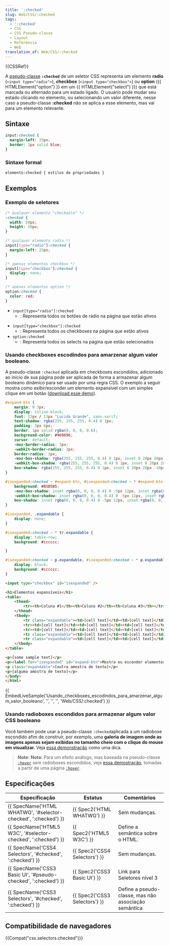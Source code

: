 ```yaml
---
title: ':checked'
slug: Web/CSS/:checked
tags:
  - ':checked'
  - CSS
  - CSS Pseudo-classe
  - Layout
  - Referencia
  - Web
translation_of: Web/CSS/:checked
---
```

{{CSSRef}}

A [pseudo-classe](/pt-BR/docs/Web/CSS/Pseudo-classes) **`:checked`** de um seletor CSS representa um elemento **radio** (`<input type="radio">`), **checkbox** (`<input type="checkbox">`) ou **option** ({{ HTMLElement("option") }} em um {{ HTMLElement("select") }}) que está marcada ou alternado para um estado ligado. O usuário pode mudar seu estado clicando no elemento, ou selecionando um valor diferente, nesse caso a pseudo-classe **:checked** não se aplica a esse elemento, mas vai para um elemento relevante.

## Sintaxe

```css
input:checked {
  margin-left: 25px;
  border: 1px solid blue;
}
```

### Sintaxe formal

```
elemento:checked { estilos de propriedades }
```

## Exemplos

### Exemplo de seletores

```css
/* qualquer elemento "checkable" */
:checked {
  width: 50px;
  height: 50px;
}

/* qualquer elemento radio */
input[type="radio"]:checked {
  margin-left: 25px;
}

/* apenas elementos checkbox */
input[type="checkbox"]:checked {
  display: none;
}

/* apenas elementos option */
option:checked {
  color: red;
}
```

- `input[type="radio"]:checked`
  - : Representa todos os botões de rádio na página que estão ativos

<!---->

- `input[type="checkbox"]:checked`
  - : Representa todos os checkboxes na página que estão ativos
- `option:checked`
  - : Representa todos os selects na página que estão selecionados

### Usando checkboxes escodindos para amarzenar algum valor booleano.

A pseudo-classe `:checked` aplicada em checkboxes escondidos, adicionado ao início de sua página pode
ser aplicada de forma a armazenar algum booleano dinâmico para ser usado por uma regra CSS. O exemplo a seguir mostra como exibir/esconder um elemento expansível com um simples clique em um botão ([download esse demo](/@api/deki/files/6246/=expandable-elements.html)).

```css
#expand-btn {
    margin: 0 3px;
    display: inline-block;
    font: 12px / 13px "Lucida Grande", sans-serif;
    text-shadow: rgba(255, 255, 255, 0.4) 0 1px;
    padding: 3px 6px;
    border: 1px solid rgba(0, 0, 0, 0.6);
    background-color: #969696;
    cursor: default;
    -moz-border-radius: 3px;
    -webkit-border-radius: 3px;
    border-radius: 3px;
    -moz-box-shadow: rgba(255, 255, 255, 0.4) 0 1px, inset 0 20px 20px -10px white;
    -webkit-box-shadow: rgba(255, 255, 255, 0.4) 0 1px, inset 0 20px 20px -10px white;
    box-shadow: rgba(255, 255, 255, 0.4) 0 1px, inset 0 20px 20px -10px white;
}

#isexpanded:checked ~ #expand-btn, #isexpanded:checked ~ * #expand-btn {
    background: #B5B5B5;
    -moz-box-shadow: inset rgba(0, 0, 0, 0.4) 0 -5px 12px, inset rgba(0, 0, 0, 1) 0 1px 3px, rgba(255, 255, 255, 0.4) 0 1px;
    -webkit-box-shadow: inset rgba(0, 0, 0, 0.4) 0 -5px 12px, inset rgba(0, 0, 0, 1) 0 1px 3px, rgba(255, 255, 255, 0.4) 0 1px;
    box-shadow: inset rgba(0, 0, 0, 0.4) 0 -5px 12px, inset rgba(0, 0, 0, 1) 0 1px 3px, rgba(255, 255, 255, 0.4) 0 1px;
}

#isexpanded, .expandable {
    display: none;
}

#isexpanded:checked ~ * tr.expandable {
    display: table-row;
    background: #cccccc;

}

#isexpanded:checked ~ p.expandable, #isexpanded:checked ~ * p.expandable {
    display: block;
    background: #cccccc;
}
```

```html
<input type="checkbox" id="isexpanded" />

<h1>Elementos expansíveis</h1>
<table>
    <thead>
        <tr><th>Coluna #1</th><th>Coluna #2</th><th>Coluna #3</th></tr>
    </thead>
    <tbody>
        <tr class="expandable"><td>[cell text]</td><td>[cell text]</td><td>[cell text]</td></tr>
        <tr><td>[cell text]</td><td>[cell text]</td><td>[cell text]</td></tr>
        <tr><td>[cell text]</td><td>[cell text]</td><td>[cell text]</td></tr>
        <tr class="expandable"><td>[cell text]</td><td>[cell text]</td><td>[cell text]</td></tr>
        <tr class="expandable"><td>[cell text]</td><td>[cell text]</td><td>[cell text]</td></tr>
    </tbody>
</table>

<p>[some sample text]</p>
<p><label for="isexpanded" id="expand-btn">Mostra ou esconder elementos</label></p>
<p class="expandable">[outra amostra de texto]</p>
<p>[alguma amostra de texto]</p>
</body>
</html>
```

{{ EmbedLiveSample('Usando_checkboxes_escodindos_para_amarzenar_algum_valor_booleano', '', '', '', 'Web/CSS/:checked') }}

### Usando radioboxes escondidos para armazenar algum valor CSS booleano

Você também pode usar a pseudo-classe `:checked`aplicada a um radioboxe escondido afim de construir, por exemplo, uma **galeria de imagem onde as imagens apenas sejam exibidas no tamanho cheio com o clique do mouse em visualizar.** Veja [essa demonstração](/@api/deki/files/6268/=css-checked-gallery.zip) como uma dica.

> **Note:** **Nota:** Para um efeito análogo, mas baseada na pseudo-classe [`:hover`](/pt-BR/docs/Web/CSS/%3Ahover) sem radioboxes escondidos, veja [essa demostração](/@api/deki/files/6247/=css-gallery.zip), tomadas a partir de uma página [`:hover`](/pt-BR/docs/Web/CSS/%3Ahover).

## Especificações

| Especificação                                                                        | Estatus                                  | Comentários                                          |
| ------------------------------------------------------------------------------------ | ---------------------------------------- | ---------------------------------------------------- |
| {{ SpecName('HTML WHATWG', '#selector-checked', ':checked') }} | {{ Spec2('HTML WHATWG') }}     | Sem mudanças.                                        |
| {{ SpecName('HTML5 W3C', '#selector-checked', ':checked') }}     | {{ Spec2('HTML5 W3C') }}         | Define a semântica sobre o HTML.                     |
| {{ SpecName('CSS4 Selectors', '#checked', ':checked') }}         | {{ Spec2('CSS4 Selectors') }} | Sem mudanças.                                        |
| {{ SpecName('CSS3 Basic UI', '#pseudo-checked', ':checked') }} | {{ Spec2('CSS3 Basic UI') }}     | Link para Seletores nível 3                          |
| {{ SpecName('CSS3 Selectors', '#checked', ':checked') }}         | {{ Spec2('CSS3 Selectors') }} | Define a pseudo-classe, mas não associação semântica |

## Compatibilidade de navegadores

{{Compat("css.selectors.checked")}}
